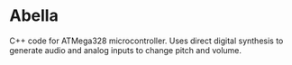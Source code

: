 # Abella
C++ code for ATMega328 microcontroller.  Uses direct digital synthesis to generate audio and analog inputs to change pitch and volume.
